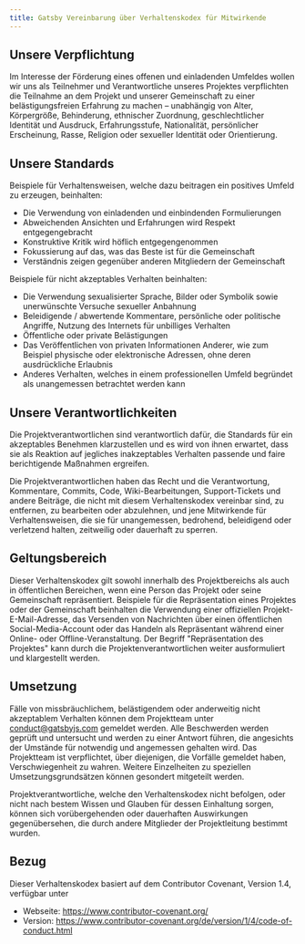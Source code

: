 ```yaml
---
title: Gatsby Vereinbarung über Verhaltenskodex für Mitwirkende
---
```


## Unsere Verpflichtung

Im Interesse der Förderung eines offenen und einladenden Umfeldes wollen wir
uns als Teilnehmer und Verantwortliche unseres Projektes verpflichten die
Teilnahme an dem Projekt und unserer Gemeinschaft zu einer belästigungsfreien
Erfahrung zu machen – unabhängig von Alter, Körpergröße, Behinderung,
ethnischer Zuordnung, geschlechtlicher Identität und Ausdruck, Erfahrungsstufe,
Nationalität, persönlicher Erscheinung, Rasse, Religion oder sexueller
Identität oder Orientierung.

## Unsere Standards

Beispiele für Verhaltensweisen, welche dazu beitragen ein positives Umfeld zu
erzeugen, beinhalten:

- Die Verwendung von einladenden und einbindenden Formulierungen
- Abweichenden Ansichten und Erfahrungen wird Respekt entgegengebracht
- Konstruktive Kritik wird höflich entgegengenommen
- Fokussierung auf das, was das Beste ist für die Gemeinschaft
- Verständnis zeigen gegenüber anderen Mitgliedern der Gemeinschaft

Beispiele für nicht akzeptables Verhalten beinhalten:

- Die Verwendung sexualisierter Sprache, Bilder oder Symbolik sowie
  unerwünschte Versuche sexueller Anbahnung
- Beleidigende / abwertende Kommentare, persönliche oder politische Angriffe,
  Nutzung des Internets für unbilliges Verhalten
- Öffentliche oder private Belästigungen
- Das Veröffentlichen von privaten Informationen Anderer, wie zum Beispiel
  physische oder elektronische Adressen, ohne deren ausdrückliche Erlaubnis
- Anderes Verhalten, welches in einem professionellen Umfeld begründet als
  unangemessen betrachtet werden kann

## Unsere Verantwortlichkeiten

Die Projektverantwortlichen sind verantwortlich dafür, die Standards für ein
akzeptables Benehmen klarzustellen und es wird von ihnen erwartet, dass sie als
Reaktion auf jegliches inakzeptables Verhalten passende und faire berichtigende
Maßnahmen ergreifen.

Die Projektverantwortlichen haben das Recht und die Verantwortung, Kommentare,
Commits, Code, Wiki-Bearbeitungen, Support-Tickets und andere Beiträge, die
nicht mit diesem Verhaltenskodex vereinbar sind, zu entfernen, zu bearbeiten
oder abzulehnen, und jene Mitwirkende für Verhaltensweisen, die sie für
unangemessen, bedrohend, beleidigend oder verletzend halten, zeitweilig oder
dauerhaft zu sperren.

## Geltungsbereich

Dieser Verhaltenskodex gilt sowohl innerhalb des Projektbereichs als auch in
öffentlichen Bereichen, wenn eine Person das Projekt oder seine Gemeinschaft
repräsentiert. Beispiele für die Repräsentation eines Projektes oder der
Gemeinschaft beinhalten die Verwendung einer offiziellen
Projekt-E-Mail-Adresse, das Versenden von Nachrichten über einen öffentlichen
Social-Media-Account oder das Handeln als Repräsentant während einer Online-
oder Offline-Veranstaltung. Der Begriff "Repräsentation des Projektes" kann
durch die Projektenverantwortlichen weiter ausformuliert und klargestellt
werden.

## Umsetzung

Fälle von missbräuchlichem, belästigendem oder anderweitig nicht akzeptablem
Verhalten können dem Projektteam unter [conduct@gatsbyjs.com](conduct@gatsbyjs.com) gemeldet werden. Alle Beschwerden werden geprüft und
untersucht und werden zu einer Antwort führen, die angesichts der Umstände
für notwendig und angemessen gehalten wird. Das Projektteam ist verpflichtet,
über diejenigen, die Vorfälle gemeldet haben, Verschwiegenheit zu wahren.
Weitere Einzelheiten zu speziellen Umsetzungsgrundsätzen können gesondert
mitgeteilt werden.

Projektverantwortliche, welche den Verhaltenskodex nicht befolgen, oder nicht
nach bestem Wissen und Glauben für dessen Einhaltung sorgen, können sich
vorübergehenden oder dauerhaften Auswirkungen gegenübersehen, die durch
andere Mitglieder der Projektleitung bestimmt wurden.

## Bezug

Dieser Verhaltenskodex basiert auf dem Contributor Covenant, Version 1.4,
verfügbar unter

- Webseite: https://www.contributor-covenant.org/
- Version:
  https://www.contributor-covenant.org/de/version/1/4/code-of-conduct.html
